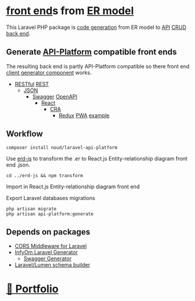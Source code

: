 # [front end](http://en.wikipedia.org/wiki/Front_end_and_back_end)s from [ER model](http://en.wikipedia.org/wiki/Entity%E2%80%93relationship_model)

This Laravel PHP package is [code generation](http://en.wikipedia.org/wiki/Code_generation_(compiler)) from ER model to [API](http://en.wikipedia.org/wiki/API) [CRUD](http://en.wikipedia.org/wiki/Create,_read,_update_and_delete) [back end](http://en.wikipedia.org/wiki/Front_end_and_back_end).

## Generate [API-Platform](http://api-platform.com) compatible front ends

The resulting back end is partly API-Platform compatible so there front end [client generator component](http://api-platform.com/docs/client-generator) works.

* [RESTful](http://en.wikipedia.org/wiki/Representational_state_transfer) [REST](http://en.wikipedia.org/wiki/REST)
    * [JSON](http://en.wikipedia.org/wiki/JSON)
        * [Swagger](http://swagger.io) [OpenAPI](http://swagger.io/resources/open-api)
            * [React](http://reactjs.org)
                * [CRA](http://create-react-app.dev)
                    <!-- - [React-Admin](http://marmelab.com/react-admin) [example](http://github.com/noud/react-admin-openapi/blob/master/README.md) -->
                    - [Redux](http://redux.js.org) [PWA](http://en.wikipedia.org/wiki/Progressive_web_applications) [example](http://github.com/noud/react-redux-openapi-politie/blob/master/README.md)
                <!-- - [Next.js](http://nextjs.org) [Express](http://expressjs.com) [front end example](http://github.com/noud/react-next-express-openapi/blob/master/README.md) -->
            <!-- - [Vue.js](http://vuejs.org) [Single-page application (SPA)](http://en.wikipedia.org/wiki/Single-page_application), [web application or site example](http://github.com/noud/vue-openapi/blob/master/README.md) -->

## Workflow

```
composer install noud/laravel-api-platform
```

Use [erd-js](https://github.com/noud/erd-js) to transform the .er to React.js Entity-relationship diagram front end .json.
```
cd ../erd-js && npm transform
```

Import in React.js Entity-relationship diagram front end

Export Laravel databases migrations

```
php artisan migrate
php artisan api-platform:generate
```

## Depends on packages

* [CORS Middleware for Laravel](https://github.com/fruitcake/laravel-cors)
* [InfyOm Laravel Generator](http://github.com/infyomlabs/laravel-generator)
    * [Swagger Generator](http://github.com)
* [Laravel/Lumen schema builder](http://github.com/Agontuk/schema-builder)

# [📁 Portfolio](http://github.com/noud/portfolio#portfolio-repositories-index)